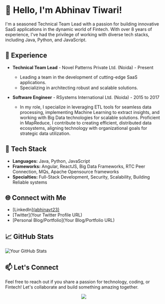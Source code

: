 # 👋 Hello, I'm Abhinav Tiwari!

I'm a seasoned Technical Team Lead with a passion for building innovative SaaS applications in the dynamic world of Fintech. With over 8 years of experience, I've had the privilege of working with diverse tech stacks, including Java, Python, and JavaScript.

## 💼 Experience

- **Technical Team Lead** - Novel Patterns Private Ltd. (Noida) - Present
  - Leading a team in the development of cutting-edge SaaS applications.
  - Specializing in architecting robust and scalable solutions.

- **Software Engineer** - RSystems International Ltd. (Noida) - 2015 to 2017
  - In my role, I specialize in leveraging ETL tools for seamless data processing, implementing Machine Learning to extract insights, and working with Big Data technologies for scalable solutions. Proficient in MapReduce, I contribute to creating efficient, distributed data ecosystems, aligning technology with organizational goals for strategic data utilization.

## 🚀 Tech Stack

- **Languages:** Java, Python, JavaScript
- **Frameworks:** Angular, ReactJS, Big Data Frameworks, RTC Peer Connection, MQs, Apache Opensource frameworks
- **Specialties:** Full-Stack Development, Security, Scalability, Building Reliable systems

## 🌐 Connect with Me

- [LinkedIn][(abhinavt23)](https://www.linkedin.com/in/abhinavt23/)
- [Twitter](Your Twitter Profile URL)
- [Personal Blog/Portfolio](Your Blog/Portfolio URL)

## 📈 GitHub Stats

![Your GitHub Stats](https://github-readme-stats.vercel.app/api?username=abhinavt23&show_icons=true&theme=radical)

## 📫 Let's Connect

Feel free to reach out if you share a passion for technology, coding, or Fintech! Let's collaborate and build something amazing together.

<p align="center">
  <a href="#">
      <img src="https://api.visitorbadge.io/api/VisitorHit?user=abhinavt23&repo=github-visitors-badge&countColor=%237B1E7A" />
   </a>
</p>
